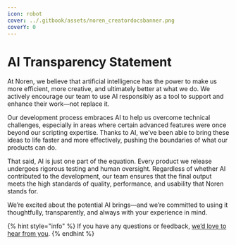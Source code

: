 ```yaml
---
icon: robot
cover: ../.gitbook/assets/noren_creatordocsbanner.png
coverY: 0
---
```


# AI Transparency Statement

At Noren, we believe that artificial intelligence has the power to make us more efficient, more creative, and ultimately better at what we do. We actively encourage our team to use AI responsibly as a tool to support and enhance their work—not replace it.

Our development process embraces AI to help us overcome technical challenges, especially in areas where certain advanced features were once beyond our scripting expertise. Thanks to AI, we’ve been able to bring these ideas to life faster and more effectively, pushing the boundaries of what our products can do.

That said, AI is just one part of the equation. Every product we release undergoes rigorous testing and human oversight. Regardless of whether AI contributed to the development, our team ensures that the final output meets the high standards of quality, performance, and usability that Noren stands for.

We’re excited about the potential AI brings—and we’re committed to using it thoughtfully, transparently, and always with your experience in mind.

{% hint style="info" %}
If you have any questions or feedback, [we’d love to hear from you](contact-us.md).
{% endhint %}
